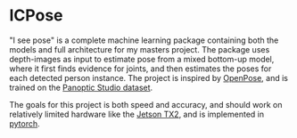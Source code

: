 # ICPose
"I see pose" is a complete machine learning package containing both the models and full architecture for my masters project.
The package uses depth-images as input to estimate pose from a mixed bottom-up model, where it first finds evidence for joints, and then estimates the poses for each detected person instance. The project is inspired by [OpenPose][1], and is trained on the [Panoptic Studio dataset][2].

The goals for this project is both speed and accuracy, and should work on relatively limited hardware like the [Jetson TX2][3], and is implemented in [pytorch][4].


[1]: https://github.com/CMU-Perceptual-Computing-Lab/openpose
[2]: http://domedb.perception.cs.cmu.edu/
[3]: https://developer.nvidia.com/embedded/jetson-tx2
[4]: https://pytorch.org/
